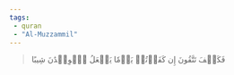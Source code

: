 ```yaml
---
tags: 
 - quran 
 - "Al-Muzzammil"
---
```


> فَكَيۡفَ تَتَّقُونَ إِن كَفَرۡتُمۡ يَوۡمٗا يَجۡعَلُ ٱلۡوِلۡدَٰنَ شِيبًا
